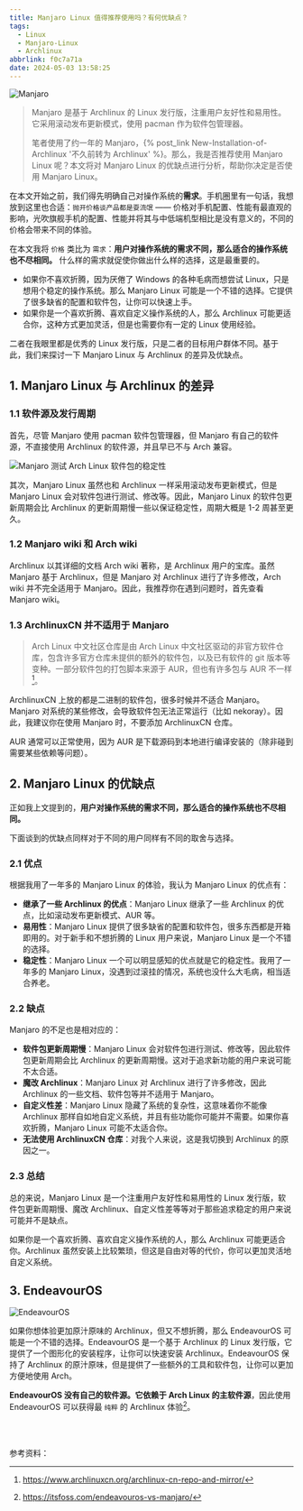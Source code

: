 ```yaml
---
title: Manjaro Linux 值得推荐使用吗？有何优缺点？
tags:
  - Linux
  - Manjaro-Linux
  - Archlinux
abbrlink: f0c7a71a
date: 2024-05-03 13:58:25
---
```


![Manjaro](https://pic1.zhimg.com/80/v2-bbe860b20d0a54a003a27483ca8071b8_1440w.webp)

> Manjaro 是基于 Archlinux 的 Linux 发行版，注重用户友好性和易用性。它采用滚动发布更新模式，使用 pacman 作为软件包管理器。
> 
> 笔者使用了约一年的 Manjaro，{% post_link New-Installation-of-Archlinux '不久前转为 Archlinux' %}。那么，我是否推荐使用 Manjaro Linux 呢？本文将对 Manjaro Linux 的优缺点进行分析，帮助你决定是否使用 Manjaro Linux。

在本文开始之前，我们得先明确自己对操作系统的**需求**。手机圈里有一句话，我想放到这里也合适：`抛开价格谈产品都是耍流氓` —— 价格对手机配置、性能有最直观的影响，光吹旗舰手机的配置、性能并将其与中低端机型相比是没有意义的，不同的价格会带来不同的体验。

在本文我将 `价格` 类比为 `需求`：**用户对操作系统的需求不同，那么适合的操作系统也不尽相同。** 什么样的需求就促使你做出什么样的选择，这是最重要的。

- 如果你不喜欢折腾，因为厌倦了 Windows 的各种毛病而想尝试 Linux，只是想用个稳定的操作系统。那么 Manjaro Linux 可能是一个不错的选择。它提供了很多缺省的配置和软件包，让你可以快速上手。
- 如果你是一个喜欢折腾、喜欢自定义操作系统的人，那么 Archlinux 可能更适合你，这种方式更加灵活，但是也需要你有一定的 Linux 使用经验。

二者在我眼里都是优秀的 Linux 发行版，只是二者的目标用户群体不同。基于此，我们来探讨一下 Manjaro Linux 与 Archlinux 的差异及优缺点。

## 1. Manjaro Linux 与 Archlinux 的差异

### 1.1 软件源及发行周期

首先，尽管 Manjaro 使用 pacman 软件包管理器，但 Manjaro 有自己的软件源，不直接使用 Archlinux 的软件源，并且早已不与 Arch 兼容。

![Manjaro 测试 Arch Linux 软件包的稳定性 [^1]](https://pic1.zhimg.com/80/v2-922990bf36b2a74ebfdce17f13fdab0c_1440w.webp)

其次，Manjaro Linux 虽然也和 Archlinux 一样采用滚动发布更新模式，但是 Manjaro Linux 会对软件包进行测试、修改等。因此，Manjaro Linux 的软件包更新周期会比 Archlinux 的更新周期慢一些以保证稳定性，周期大概是 1-2 周甚至更久。

### 1.2 Manjaro wiki 和 Arch wiki

Archlinux 以其详细的文档 Arch wiki 著称，是 Archlinux 用户的宝库。虽然 Manjaro 基于 Archlinux，但是 Manjaro 对 Archlinux 进行了许多修改，Arch wiki 并不完全适用于 Manjaro。因此，我推荐你在遇到问题时，首先查看 Manjaro wiki。

### 1.3 ArchlinuxCN 并不适用于 Manjaro

> Arch Linux 中文社区仓库是由 Arch Linux 中文社区驱动的非官方软件仓库，包含许多官方仓库未提供的额外的软件包，以及已有软件的 git 版本等变种。一部分软件包的打包脚本来源于 AUR，但也有许多包与 AUR 不一样[^2]。

ArchlinuxCN 上放的都是二进制的软件包，很多时候并不适合 Manjaro。Manjaro 对系统的某些修改，会导致软件包无法正常运行（比如 nekoray）。因此，我建议你在使用 Manjaro 时，不要添加 ArchlinuxCN 仓库。

AUR 通常可以正常使用，因为 AUR 是下载源码到本地进行编译安装的（除非碰到需要某些依赖等问题）。

## 2. Manjaro Linux 的优缺点

正如我上文提到的，**用户对操作系统的需求不同，那么适合的操作系统也不尽相同。** 

下面谈到的优缺点同样对于不同的用户同样有不同的取舍与选择。

### 2.1 优点

根据我用了一年多的 Manjaro Linux 的体验，我认为 Manjaro Linux 的优点有：

- **继承了一些 Archlinux 的优点**：Manjaro Linux 继承了一些 Archlinux 的优点，比如滚动发布更新模式、AUR 等。
- **易用性**：Manjaro Linux 提供了很多缺省的配置和软件包，很多东西都是开箱即用的。对于新手和不想折腾的 Linux 用户来说，Manjaro Linux 是一个不错的选择。
- **稳定性**：Manjaro Linux 一个可以明显感知的优点就是它的稳定性。我用了一年多的 Manjaro Linux，没遇到过滚挂的情况，系统也没什么大毛病，相当适合养老。

### 2.2 缺点

Manjaro 的不足也是相对应的：

- **软件包更新周期慢**：Manjaro Linux 会对软件包进行测试、修改等，因此软件包更新周期会比 Archlinux 的更新周期慢。这对于追求新功能的用户来说可能不太合适。
- **魔改 Archlinux**：Manjaro Linux 对 Archlinux 进行了许多修改，因此 Archlinux 的一些文档、软件包等并不适用于 Manjaro。
- **自定义性差**：Manjaro Linux 隐藏了系统的复杂性，这意味着你不能像 Archlinux 那样自如地自定义系统，并且有些功能你可能并不需要。如果你喜欢折腾，Manjaro Linux 可能不太适合你。
- **无法使用 ArchlinuxCN 仓库**：对我个人来说，这是我切换到 Archlinux 的原因之一。

### 2.3 总结

总的来说，Manjaro Linux 是一个注重用户友好性和易用性的 Linux 发行版，软件包更新周期慢、魔改 Archlinux、自定义性差等等对于那些追求稳定的用户来说可能并不是缺点。

如果你是一个喜欢折腾、喜欢自定义操作系统的人，那么 Archlinux 可能更适合你。Archlinux 虽然安装上比较繁琐，但这是自由对等的代价，你可以更加灵活地自定义系统。

## 3. EndeavourOS

![EndeavourOS](https://pic4.zhimg.com/80/v2-d8dee0d2a1833f0b3cd35ca09bdc091f_1440w.webp)

如果你想体验更加原汁原味的 Archlinux，但又不想折腾，那么 EndeavourOS 可能是一个不错的选择。EndeavourOS 是一个基于 Archlinux 的 Linux 发行版，它提供了一个图形化的安装程序，让你可以快速安装 Archlinux。EndeavourOS 保持了 Archlinux 的原汁原味，但是提供了一些额外的工具和软件包，让你可以更加方便地使用 Arch。

**EndeavourOS 没有自己的软件源。它依赖于 Arch Linux 的主软件源**，因此使用 EndeavourOS 可以获得最 `纯粹` 的 Archlinux 体验[^1]。


<br><br>

参考资料：
[^1]: https://itsfoss.com/endeavouros-vs-manjaro/
[^2]: https://www.archlinuxcn.org/archlinux-cn-repo-and-mirror/

